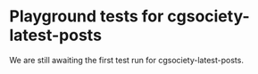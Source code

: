 # Playground tests for cgsociety-latest-posts
We are still awaiting the first test run for cgsociety-latest-posts.
